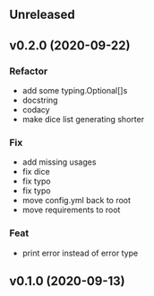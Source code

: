 ## Unreleased

## v0.2.0 (2020-09-22)

### Refactor

- add some typing.Optional[]s
- docstring
- codacy
- make dice list generating shorter

### Fix

- add missing usages
- fix dice
- fix typo
- fix typo
- move config.yml back to root
- move requirements to root

### Feat

- print error instead of error type

## v0.1.0 (2020-09-13)
